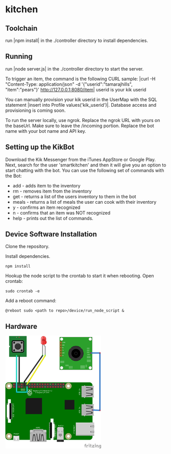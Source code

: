 # kitchen

## Toolchain
 run |npm install| in the ./controller directory to install dependencies.

## Running
 run |node server.js| in the ./controller directory to start the server.

 To trigger an item, the command is the following CURL sample:
 |curl -H "Content-Type: application/json" -d '{"userid":"tamarajhills", "item":"pears"}' http://127.0.0.1:8080/item|
 userid is your kik userid

 You can manually provision your kik userid in the UserMap with the SQL statement |insert into Profile values('kik_userid')|.  Database access and provisioning is coming soon.

 To run the server locally, use ngrok.  Replace the ngrok URL with yours on the baseUrl.  Make sure to leave the /incoming portion.  Replace the bot name with your bot name and API key.

 ## Setting up the KikBot
 Download the Kik Messenger from the iTunes AppStore or Google Play.  Next, search for the user 'smartkitchen' and then it will give you an option to start chatting with the bot.  You can use the following set of commands with the Bot:

 * add <item> - adds item to the inventory
 * rm <item> - removes item from the inventory
 * get - returns a list of the users inventory to them in the bot
 * meals - returns a list of meals the user can cook with their inventory
 * y - confirms an item recognized
 * n - confirms that an item was NOT recognized
 * help - prints out the list of commands.


## Device Software Installation

Clone the repository.

Install dependencies.
```
npm install
```

Hookup the node script to the crontab to start it when rebooting.
Open crontab:
```
sudo crontab -e
```

Add a reboot command:
```
@reboot sudo <path to repo>/device/run_node_script &
```

## Hardware

<img src="https://raw.githubusercontent.com/KevinGrandon/kitchen/master/hardware/fritzing_kitchen.png" width="300">
